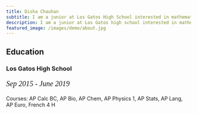 ```yaml
---
title: Disha Chauhan
subtitle: I am a junior at Los Gatos High School interested in mathematics, bioinformatics, and inter-disciplinary fields.
description: I am a junior at Los Gatos high school interested in mathematics, bioinformatics, and inter-disciplinary fields.
featured_image: /images/demo/about.jpg
---
```

        
 <h2><span>Education</span></h2>
 <h3>Los Gatos High School</h3>
  <p style="font-family:verdana; font-size:20px"><em class="date">Sep 2015 - June 2019</em></p>
<p> Courses: AP Calc BC, AP Bio, AP Chem, AP Physics 1, AP Stats, AP Lang, AP Euro, French 4 H </p>


               

